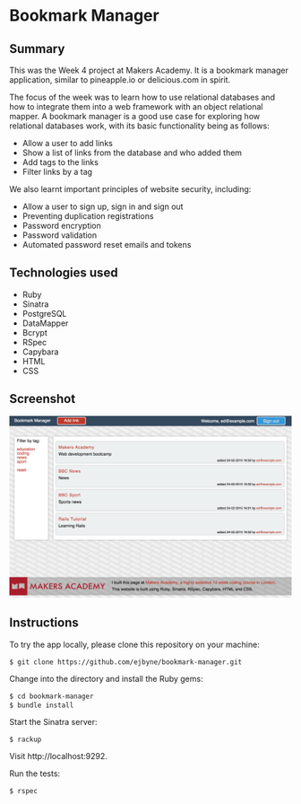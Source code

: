 # Bookmark Manager

## Summary

This was the Week 4 project at Makers Academy. It is a bookmark manager application, similar to pineapple.io or delicious.com in spirit.

The focus of the week was to learn how to use relational databases and how to integrate them into a web framework with an object relational mapper. A bookmark manager is a good use case for exploring how relational databases work, with its basic functionality being as follows:

- Allow a user to add links
- Show a list of links from the database and who added them
- Add tags to the links
- Filter links by a tag

We also learnt important principles of website security, including:

- Allow a user to sign up, sign in and sign out
- Preventing duplication registrations
- Password encryption
- Password validation
- Automated password reset emails and tokens

## Technologies used

- Ruby
- Sinatra
- PostgreSQL
- DataMapper
- Bcrypt
- RSpec
- Capybara
- HTML
- CSS

## Screenshot

<img src="images/screenshot.png">

## Instructions

To try the app locally, please clone this repository on your machine:
```
$ git clone https://github.com/ejbyne/bookmark-manager.git
```

Change into the directory and install the Ruby gems:
```
$ cd bookmark-manager
$ bundle install
```

Start the Sinatra server:
```
$ rackup
```

Visit http://localhost:9292.

Run the tests:
```
$ rspec
```
